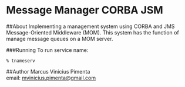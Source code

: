 Message Manager CORBA JSM
===================

##About
Implementing a management system using CORBA and JMS Message-Oriented Middleware (MOM). This system has the function of
manage message queues on a MOM server.

###Running
To run service name:
```
% tnameserv
```

##Author
Marcus Vinicius Pimenta  
email: [mvinicius.pimenta@gmail.com](mailto:mvinicius.pimenta@gmail.com)
